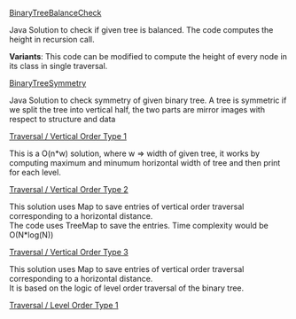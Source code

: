 [BinaryTreeBalanceCheck](https://github.com/karthiksagarmv/Disco-DS/edit/master/Trees/SimpleBinaryTrees/BinaryTreeBalanceCheck.java)

Java Solution to check if given tree is balanced. The code computes the height in recursion call.

**Variants**: This code can be modified to compute the height of every node in its class in single traversal.

[BinaryTreeSymmetry](https://github.com/karthiksagarmv/Disco-DS/edit/master/Trees/SimpleBinaryTrees/BinaryTreeSymmetry.java)

Java Solution to check symmetry of given binary tree. A tree is symmetric if we split the tree into vertical half, the two parts are mirror images with respect to structure and data  

[Traversal / Vertical Order Type 1](https://github.com/karthiksagarmv/Disco-DS/blob/master/Trees/SimpleBinaryTrees/Traversals/VerticalOrderTraversal1.java)  
  
This is a O(n*w) solution, where w => width of given tree, it works by computing maximum and minumum horizontal width of tree and then print for each level.

[Traversal / Vertical Order Type 2](https://github.com/karthiksagarmv/Disco-DS/blob/master/Trees/SimpleBinaryTrees/Traversals/VerticalOrderTraversal2.java)

This solution uses Map to save entries of vertical order traversal corresponding to a horizontal distance.  
The code uses TreeMap to save the entries. Time complexity would be O(N*log(N))  

[Traversal / Vertical Order Type 3](https://github.com/karthiksagarmv/Disco-DS/blob/master/Trees/SimpleBinaryTrees/Traversals/VerticalOrderTraversal3.java)

This solution uses Map to save entries of vertical order traversal corresponding to a horizontal distance.  
It is based on the logic of level order traversal of the binary tree.

[Traversal / Level Order Type 1](https://github.com/karthiksagarmv/Disco-DS/blob/master/Trees/SimpleBinaryTrees/Traversals/LevelOrderTraversal1.java)
